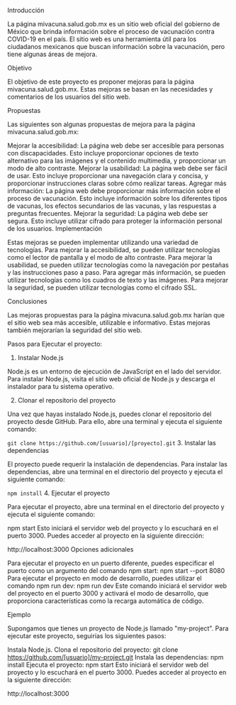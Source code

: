 Introducción

La página mivacuna.salud.gob.mx es un sitio web oficial del gobierno de México que brinda información sobre el proceso de vacunación contra COVID-19 en el país. El sitio web es una herramienta útil para los ciudadanos mexicanos que buscan información sobre la vacunación, pero tiene algunas áreas de mejora.

Objetivo

El objetivo de este proyecto es proponer mejoras para la página mivacuna.salud.gob.mx. Estas mejoras se basan en las necesidades y comentarios de los usuarios del sitio web.

Propuestas

Las siguientes son algunas propuestas de mejora para la página mivacuna.salud.gob.mx:

Mejorar la accesibilidad: La página web debe ser accesible para personas con discapacidades. Esto incluye proporcionar opciones de texto alternativo para las imágenes y el contenido multimedia, y proporcionar un modo de alto contraste.
Mejorar la usabilidad: La página web debe ser fácil de usar. Esto incluye proporcionar una navegación clara y concisa, y proporcionar instrucciones claras sobre cómo realizar tareas.
Agregar más información: La página web debe proporcionar más información sobre el proceso de vacunación. Esto incluye información sobre los diferentes tipos de vacunas, los efectos secundarios de las vacunas, y las respuestas a preguntas frecuentes.
Mejorar la seguridad: La página web debe ser segura. Esto incluye utilizar cifrado para proteger la información personal de los usuarios.
Implementación

Estas mejoras se pueden implementar utilizando una variedad de tecnologías. Para mejorar la accesibilidad, se pueden utilizar tecnologías como el lector de pantalla y el modo de alto contraste. Para mejorar la usabilidad, se pueden utilizar tecnologías como la navegación por pestañas y las instrucciones paso a paso. Para agregar más información, se pueden utilizar tecnologías como los cuadros de texto y las imágenes. Para mejorar la seguridad, se pueden utilizar tecnologías como el cifrado SSL.

Conclusiones

Las mejoras propuestas para la página mivacuna.salud.gob.mx harían que el sitio web sea más accesible, utilizable e informativo. Estas mejoras también mejorarían la seguridad del sitio web.

Pasos para Ejecutar el proyecto:
1. Instalar Node.js

Node.js es un entorno de ejecución de JavaScript en el lado del servidor. Para instalar Node.js, visita el sitio web oficial de Node.js y descarga el instalador para tu sistema operativo.

2. Clonar el repositorio del proyecto

Una vez que hayas instalado Node.js, puedes clonar el repositorio del proyecto desde GitHub. Para ello, abre una terminal y ejecuta el siguiente comando:

`git clone https://github.com/[usuario]/[proyecto].git`
3. Instalar las dependencias

El proyecto puede requerir la instalación de dependencias. Para instalar las dependencias, abre una terminal en el directorio del proyecto y ejecuta el siguiente comando:

`npm install`
4. Ejecutar el proyecto

Para ejecutar el proyecto, abre una terminal en el directorio del proyecto y ejecuta el siguiente comando:

npm start
Esto iniciará el servidor web del proyecto y lo escuchará en el puerto 3000. Puedes acceder al proyecto en la siguiente dirección:

http://localhost:3000
Opciones adicionales

Para ejecutar el proyecto en un puerto diferente, puedes especificar el puerto como un argumento del comando npm start:
npm start --port 8080
Para ejecutar el proyecto en modo de desarrollo, puedes utilizar el comando npm run dev:
npm run dev
Este comando iniciará el servidor web del proyecto en el puerto 3000 y activará el modo de desarrollo, que proporciona características como la recarga automática de código.

Ejemplo

Supongamos que tienes un proyecto de Node.js llamado "my-project". Para ejecutar este proyecto, seguirías los siguientes pasos:

Instala Node.js.
Clona el repositorio del proyecto:
git clone https://github.com/[usuario]/my-project.git
Instala las dependencias:
npm install
Ejecuta el proyecto:
npm start
Esto iniciará el servidor web del proyecto y lo escuchará en el puerto 3000. Puedes acceder al proyecto en la siguiente dirección:

http://localhost:3000